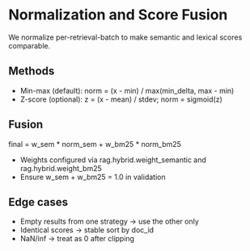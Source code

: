 # Normalization and Score Fusion

We normalize per-retrieval-batch to make semantic and lexical scores comparable.

## Methods

- Min-max (default): norm = (x - min) / max(min_delta, max - min)
- Z-score (optional): z = (x - mean) / stdev; norm = sigmoid(z)

## Fusion

final = w_sem * norm_sem + w_bm25 * norm_bm25
- Weights configured via rag.hybrid.weight_semantic and rag.hybrid.weight_bm25
- Ensure w_sem + w_bm25 = 1.0 in validation

## Edge cases

- Empty results from one strategy → use the other only
- Identical scores → stable sort by doc_id
- NaN/inf → treat as 0 after clipping
